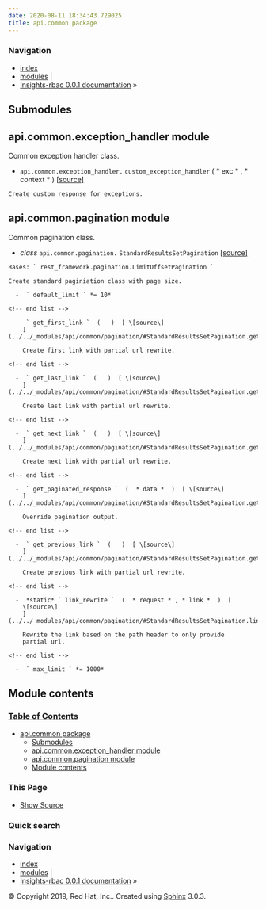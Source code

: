 ```yaml
---
date: 2020-08-11 18:34:43.729025
title: api.common package
---
```

### Navigation

  - [index](../../genindex/ "General Index")
  - [modules](../../py-modindex/ "Python Module Index") |
  - [Insights-rbac 0.0.1 documentation](../../index/) »


## Submodules

## api.common.exception\_handler module

Common exception handler class.

  -  ` api.common.exception_handler. ` ` custom_exception_handler `  ( 
    * exc * , * context *  )  [ \[source\]
    ](../../_modules/api/common/exception_handler/#custom_exception_handler)
      
    Create custom response for exceptions.

## api.common.pagination module

Common pagination class.

  -  *class* ` api.common.pagination. ` ` StandardResultsSetPagination `
    [ \[source\]
    ](../../_modules/api/common/pagination/#StandardResultsSetPagination)
      
    Bases: ` rest_framework.pagination.LimitOffsetPagination `
    
    Create standard paginiation class with page size.
    
      -  ` default_limit ` *= 10* 
    
    <!-- end list -->
    
      -  ` get_first_link `  (   )  [ \[source\]
        ](../../_modules/api/common/pagination/#StandardResultsSetPagination.get_first_link)
          
        Create first link with partial url rewrite.
    
    <!-- end list -->
    
      -  ` get_last_link `  (   )  [ \[source\]
        ](../../_modules/api/common/pagination/#StandardResultsSetPagination.get_last_link)
          
        Create last link with partial url rewrite.
    
    <!-- end list -->
    
      -  ` get_next_link `  (   )  [ \[source\]
        ](../../_modules/api/common/pagination/#StandardResultsSetPagination.get_next_link)
          
        Create next link with partial url rewrite.
    
    <!-- end list -->
    
      -  ` get_paginated_response `  (  * data *  )  [ \[source\]
        ](../../_modules/api/common/pagination/#StandardResultsSetPagination.get_paginated_response)
          
        Override pagination output.
    
    <!-- end list -->
    
      -  ` get_previous_link `  (   )  [ \[source\]
        ](../../_modules/api/common/pagination/#StandardResultsSetPagination.get_previous_link)
          
        Create previous link with partial url rewrite.
    
    <!-- end list -->
    
      -  *static* ` link_rewrite `  (  * request * , * link *  )  [
        \[source\]
        ](../../_modules/api/common/pagination/#StandardResultsSetPagination.link_rewrite)
          
        Rewrite the link based on the path header to only provide
        partial url.
    
    <!-- end list -->
    
      -  ` max_limit ` *= 1000* 

## Module contents

### [Table of Contents](../../index/)

  - [api.common package](#)
      - [Submodules](#submodules)
      - [api.common.exception\_handler
        module](#module-api.common.exception_handler)
      - [api.common.pagination module](#module-api.common.pagination)
      - [Module contents](#module-api.common)

### This Page

  - [Show Source](../../_sources/rbac/api.common.rst.txt)

### Quick search

### Navigation

  - [index](../../genindex/ "General Index")
  - [modules](../../py-modindex/ "Python Module Index") |
  - [Insights-rbac 0.0.1 documentation](../../index/) »

© Copyright 2019, Red Hat, Inc.. Created using
[Sphinx](http://sphinx-doc.org/) 3.0.3.